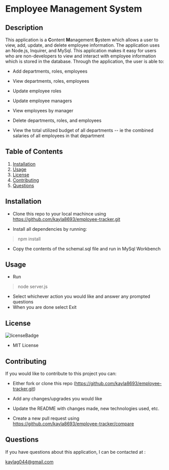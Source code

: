 # Employee Management System

## Description
This application is a **C**ontent **M**anagement **S**ystem which allows a user to view, add, update, and delete employee information. The application uses an Node.js, Inquirer, and MySql. This application makes it easy for users who are non-developers to view and interact with employee information which is stored in the database. Through the application, the user is able to:

  * Add departments, roles, employees

  * View departments, roles, employees

  * Update employee roles

  * Update employee managers

  * View employees by manager

  * Delete departments, roles, and employees

  * View the total utilized budget of all departments -- ie the combined salaries of all employees in that department

## Table of Contents
1. [Installation](#installation)
2. [Usage](#usage)
3. [License](#license)
4. [Contributing](#contributing)
5. [Questions](#questions)

## Installation
<p id='installation'></p>

- Clone this repo to your local machince using https://github.com/kayla8693/employee-tracker.git

- Install all dependencies by running:

>npm install

- Copy the contents of the schemal.sql file and run in MySql Workbench

## Usage
<p id='usage'></p>

- Run 

>node server.js 

- Select whichever action you would like and answer any prompted questions
- When you are done select Exit

## License
<p id='license'></p>

<img alt='licenseBadge' src='https://img.shields.io/badge/License-MIT License-BLUE'>
  
- MIT License

## Contributing
<p id='contributing'></p>

If you would like to contribute to this project you can:

- Either fork or clone this repo (https://github.com/kayla8693/employee-tracker.git)

- Add any changes/upgrades you would like

- Update the README with changes made, new technologies used, etc.

- Create a new pull request using https://github.com/kayla8693/employee-tracker/compare

## Questions
<p id='questions'></p>

If you have questions about this application, I can be contacted at :
  
kaylag044@gmail.com